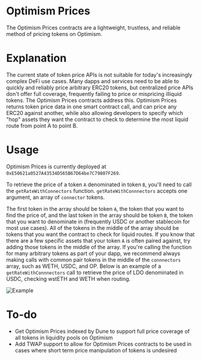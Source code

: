 # Optimism Prices

The Optimism Prices contracts are a lightweight, trustless, and reliable method of pricing tokens on Optimism. 

# Explanation

The current state of token price APIs is not suitable for today's increasingly complex DeFi use cases. Many dapps and services need to be able to quickly and reliably price arbitrary ERC20 tokens, but centralized price APIs don't offer full coverage, frequently failing to price or mispricing illiquid tokens. The Optimism Prices contracts address this. Optimism Prices returns token price data in one smart contract call, and can price any ERC20 against another, while also allowing developers to specify which "hop" assets they want the contract to check to determine the most liquid route from point A to point B.

# Usage

Optimism Prices is currently deployed at `0xE50621a0527A43534D565B67D64be7C79807F269`. 

To retrieve the price of a token `A` denominated in token `B`, you'll need to call the `getRateWithConnectors` function.
`getRateWithConnnectors` accepts one argument, an array of `connector` tokens. 

The first token in the array should be token `A`, the token that you want to find the price of, and the last token in the array should be token `B`, the token that you want to denominate in (frequently USDC or another stablecoin for most use cases). All of the tokens in the middle of the array should be tokens that you want the contract to check for liquid routes. If you know that there are a few specific assets that your token `A` is often paired against, try adding those tokens in the middle of the array. If you're calling the function for many arbitrary tokens as part of your dapp, we recommend always making calls with common pair tokens in the middle of the `connnectors` array, such as WETH, USDC, and OP. Below is an example of a `getRateWithConnnectors` call to retrieve the price of LDO denominated in USDC, checking wstETH and WETH when routing.

![Example](https://i.ibb.co/gyH1xZk/lidoprice.png)

# To-do

- Get Optimism Prices indexed by Dune to support full price coverage of all tokens in liquidity pools on Optimism
- Add TWAP support to allow for Optimism Prices contracts to be used in cases where short term price manipulation of tokens is undesired
